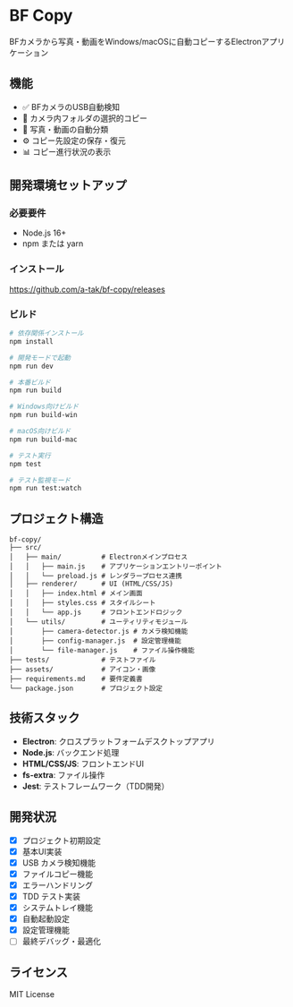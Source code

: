 # BF Copy

BFカメラから写真・動画をWindows/macOSに自動コピーするElectronアプリケーション

## 機能

- ✅ BFカメラのUSB自動検知
- 📁 カメラ内フォルダの選択的コピー  
- 🔄 写真・動画の自動分類
- ⚙️ コピー先設定の保存・復元
- 📊 コピー進行状況の表示

## 開発環境セットアップ

### 必要要件
- Node.js 16+
- npm または yarn

### インストール

https://github.com/a-tak/bf-copy/releases

### ビルド
```bash
# 依存関係インストール
npm install

# 開発モードで起動
npm run dev

# 本番ビルド
npm run build

# Windows向けビルド
npm run build-win

# macOS向けビルド  
npm run build-mac

# テスト実行
npm test

# テスト監視モード
npm run test:watch
```

## プロジェクト構造

```
bf-copy/
├── src/
│   ├── main/          # Electronメインプロセス
│   │   ├── main.js    # アプリケーションエントリーポイント
│   │   └── preload.js # レンダラープロセス連携
│   ├── renderer/      # UI (HTML/CSS/JS)
│   │   ├── index.html # メイン画面
│   │   ├── styles.css # スタイルシート  
│   │   └── app.js     # フロントエンドロジック
│   └── utils/         # ユーティリティモジュール
│       ├── camera-detector.js # カメラ検知機能
│       ├── config-manager.js  # 設定管理機能
│       └── file-manager.js    # ファイル操作機能
├── tests/             # テストファイル
├── assets/            # アイコン・画像
├── requirements.md    # 要件定義書
└── package.json       # プロジェクト設定
```

## 技術スタック

- **Electron**: クロスプラットフォームデスクトップアプリ
- **Node.js**: バックエンド処理
- **HTML/CSS/JS**: フロントエンドUI
- **fs-extra**: ファイル操作
- **Jest**: テストフレームワーク（TDD開発）

## 開発状況

- [x] プロジェクト初期設定
- [x] 基本UI実装  
- [x] USB カメラ検知機能
- [x] ファイルコピー機能
- [x] エラーハンドリング
- [x] TDD テスト実装
- [x] システムトレイ機能
- [x] 自動起動設定
- [x] 設定管理機能
- [ ] 最終デバッグ・最適化

## ライセンス

MIT License